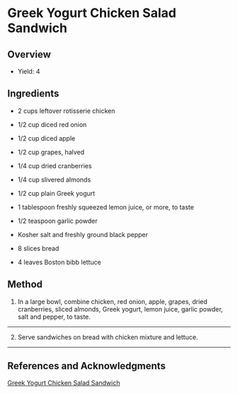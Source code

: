# Greek Yogurt Chicken Salad Sandwich

## Overview

- Yield: 4

## Ingredients

- 2 cups leftover rotisserie chicken

- 1/2 cup diced red onion

- 1/2 cup diced apple

- 1/2 cup grapes, halved

- 1/4 cup dried cranberries

- 1/4 cup slivered almonds

- 1/2 cup plain Greek yogurt

- 1 tablespoon freshly squeezed lemon juice, or more, to taste

- 1/2 teaspoon garlic powder

- Kosher salt and freshly ground black pepper

- 8 slices bread

- 4 leaves Boston bibb lettuce

## Method

1. In a large bowl, combine chicken, red onion, apple, grapes, dried cranberries, sliced almonds, Greek yogurt, lemon juice, garlic powder, salt and pepper, to taste.
---

2. Serve sandwiches on bread with chicken mixture and lettuce.
---

## References and Acknowledgments

[Greek Yogurt Chicken Salad Sandwich](https://damndelicious.net/2012/11/07/lightened-up-greek-yogurt-chicken-salad-sandwich/)
